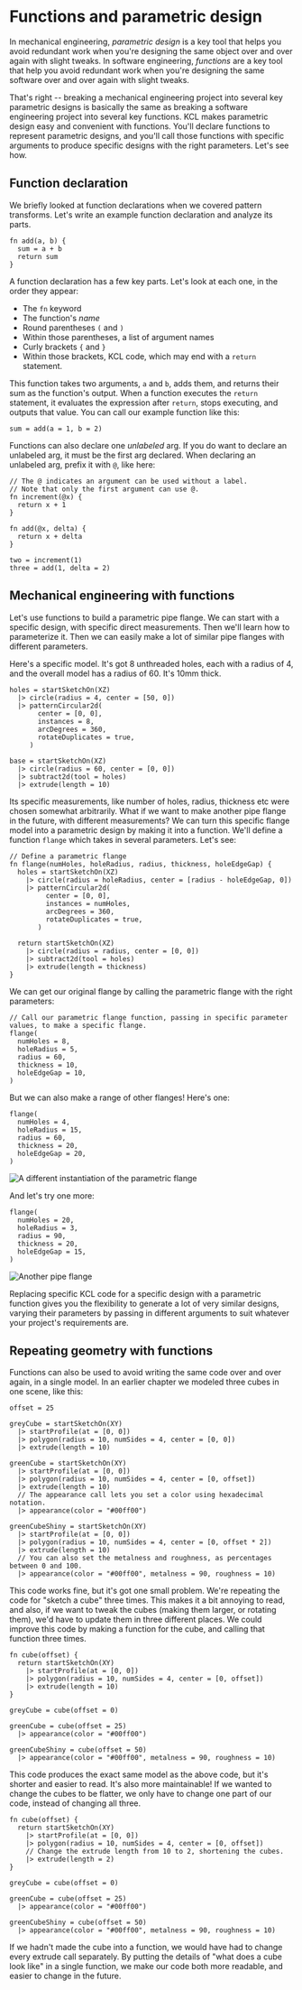 # Functions and parametric design
<!-- toc -->

In mechanical engineering, _parametric design_ is a key tool that helps you avoid redundant work when you're designing the same object over and over again with slight tweaks. In software engineering, _functions_ are a key tool that help you avoid redundant work when you're designing the same software over and over again with slight tweaks.

That's right -- breaking a mechanical engineering project into several key parametric designs is basically the same as breaking a software engineering project into several key functions. KCL makes parametric design easy and convenient with functions. You'll declare functions to represent parametric designs, and you'll call those functions with specific arguments to produce specific designs with the right parameters. Let's see how.

## Function declaration

We briefly looked at function declarations when we covered pattern transforms. Let's write an example function declaration and analyze its parts.

```kcl
fn add(a, b) {
  sum = a + b
  return sum
}
```

A function declaration has a few key parts. Let's look at each one, in the order they appear:

 - The `fn` keyword
 - The function's  _name_ 
 - Round parentheses `(` and `)`
 - Within those parentheses, a list of argument names
 - Curly brackets `{` and `}`
 - Within those brackets, KCL code, which may end with a `return` statement.

This function takes two arguments, `a` and `b`, adds them, and returns their sum as the function's output. When a function executes the `return` statement, it evaluates the expression after `return`, stops executing, and outputs that value. You can call our example function like this:

```kcl
sum = add(a = 1, b = 2)
```

Functions can also declare one *unlabeled* arg. If you do want to declare an unlabeled arg, it must be the first arg declared. When declaring an unlabeled arg, prefix it with `@`, like here:

```kcl
// The @ indicates an argument can be used without a label.
// Note that only the first argument can use @.
fn increment(@x) {
  return x + 1
}

fn add(@x, delta) {
  return x + delta
}

two = increment(1)
three = add(1, delta = 2)
```

## Mechanical engineering with functions

Let's use functions to build a parametric pipe flange. We can start with a specific design, with specific direct measurements. Then we'll learn how to parameterize it. Then we can easily make a lot of similar pipe flanges with different parameters.

Here's a specific model. It's got 8 unthreaded holes, each with a radius of 4, and the overall model has a radius of 60. It's 10mm thick.

```kcl=specific_flange
holes = startSketchOn(XZ)
  |> circle(radius = 4, center = [50, 0])
  |> patternCircular2d(
       center = [0, 0],
       instances = 8,
       arcDegrees = 360,
       rotateDuplicates = true,
     )

base = startSketchOn(XZ)
  |> circle(radius = 60, center = [0, 0])
  |> subtract2d(tool = holes)
  |> extrude(length = 10)
```

<!-- KCL: name=specific_flange,alt=The pipe flange-->

Its specific measurements, like number of holes, radius, thickness etc were chosen somewhat arbitrarily. What if we want to make another pipe flange in the future, with different measurements? We can turn this specific flange model into a parametric design by making it into a function. We'll define a function `flange` which takes in several parameters. Let's see:

```kcl=parametric_flange
// Define a parametric flange
fn flange(numHoles, holeRadius, radius, thickness, holeEdgeGap) {
  holes = startSketchOn(XZ)
    |> circle(radius = holeRadius, center = [radius - holeEdgeGap, 0])
    |> patternCircular2d(
         center = [0, 0],
         instances = numHoles,
         arcDegrees = 360,
         rotateDuplicates = true,
       )

  return startSketchOn(XZ)
    |> circle(radius = radius, center = [0, 0])
    |> subtract2d(tool = holes)
    |> extrude(length = thickness)
}
```

We can get our original flange by calling the parametric flange with the right parameters:
```kcl
// Call our parametric flange function, passing in specific parameter values, to make a specific flange.
flange(
  numHoles = 8,
  holeRadius = 5,
  radius = 60,
  thickness = 10,
  holeEdgeGap = 10,
)
```

But we can also make a range of other flanges! Here's one:

```kcl
flange(
  numHoles = 4,
  holeRadius = 15,
  radius = 60,
  thickness = 20,
  holeEdgeGap = 20,
)
```

![A different instantiation of the parametric flange](images/static/new_flange.png)

And let's try one more:

```kcl
flange(
  numHoles = 20,
  holeRadius = 3,
  radius = 90,
  thickness = 20,
  holeEdgeGap = 15,
)
```

![Another pipe flange](images/static/another_flange.png)

Replacing specific KCL code for a specific design with a parametric function gives you the flexibility to generate a lot of very similar designs, varying their parameters by passing in different arguments to suit whatever your project's requirements are.

## Repeating geometry with functions

Functions can also be used to avoid writing the same code over and over again, in a single model. In an earlier chapter we modeled three cubes in one scene, like this:

```kcl=cube_textures
offset = 25

greyCube = startSketchOn(XY)
  |> startProfile(at = [0, 0])
  |> polygon(radius = 10, numSides = 4, center = [0, 0])
  |> extrude(length = 10)

greenCube = startSketchOn(XY)
  |> startProfile(at = [0, 0])
  |> polygon(radius = 10, numSides = 4, center = [0, offset])
  |> extrude(length = 10)
  // The appearance call lets you set a color using hexadecimal notation.
  |> appearance(color = "#00ff00")
  
greenCubeShiny = startSketchOn(XY)
  |> startProfile(at = [0, 0])
  |> polygon(radius = 10, numSides = 4, center = [0, offset * 2])
  |> extrude(length = 10)
  // You can also set the metalness and roughness, as percentages between 0 and 100.
  |> appearance(color = "#00ff00", metalness = 90, roughness = 10)
```

<!-- KCL: name=cube_textures,skip3d=true,alt=Three cubes with different textures-->

This code works fine, but it's got one small problem. We're repeating the code for "sketch a cube" three times. This makes it a bit annoying to read, and also, if we want to tweak the cubes (making them larger, or rotating them), we'd have to update them in three different places. We could improve this code by making a function for the cube, and calling that function three times.

```kcl
fn cube(offset) {
  return startSketchOn(XY)
    |> startProfile(at = [0, 0])
    |> polygon(radius = 10, numSides = 4, center = [0, offset])
    |> extrude(length = 10)
}

greyCube = cube(offset = 0)

greenCube = cube(offset = 25)
  |> appearance(color = "#00ff00")
  
greenCubeShiny = cube(offset = 50)
  |> appearance(color = "#00ff00", metalness = 90, roughness = 10)
```

This code produces the exact same model as the above code, but it's shorter and easier to read. It's also more maintainable! If we wanted to change the cubes to be flatter, we only have to change one part of our code, instead of changing all three.

```kcl=three_short_cubes
fn cube(offset) {
  return startSketchOn(XY)
    |> startProfile(at = [0, 0])
    |> polygon(radius = 10, numSides = 4, center = [0, offset])
    // Change the extrude length from 10 to 2, shortening the cubes.
    |> extrude(length = 2)
}

greyCube = cube(offset = 0)

greenCube = cube(offset = 25)
  |> appearance(color = "#00ff00")
  
greenCubeShiny = cube(offset = 50)
  |> appearance(color = "#00ff00", metalness = 90, roughness = 10)
```

<!-- KCL: name=three_short_cubes,skip3d=true,alt=Three flat cubes with different textures-->

If we hadn't made the cube into a function, we would have had to change every extrude call separately. By putting the details of "what does a cube look like" in a single function, we make our code both more readable, and easier to change in the future.

